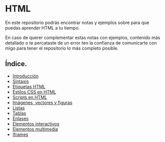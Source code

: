 # HTML
En este repositorio podrás encontrar notas y ejemplos sobre para que puedas aprender HTML a tu tiempo.

En caso de querer complementar estas notas con ejemplos, contenido más detallado o te percataste de un error ten la confianza de comunicarte con migo para tener el repositorio lo más completo posible.

## Índice.
- [Introducción](./Notas_md/01_introduccion.md)
- [Sintaxis](./Notas_md/02_sintaxis.md)
- [Etiquetas HTML](./Notas_md/03_etiquetas_html.md)
- [Estilos CSS en HTML](./Notas_md/04_estilos_css_html.md)
- [Scripts en HTML](./Notas_md/05_scripts.md)
- [Imágenes, vectores y figuras](./Notas_md/06_imagenes_vectores_figuras.md)
- [Listas](./Notas_md/07_listas.md)
- [Tablas](./Notas_md/08_tablas.md)
- [Enlases](./Notas_md/09_enlaces.md)
- [Elementos interactivos](./Notas_md/10_elementos_interactivos.md)
- [Elementos multimedia](./Notas_md/11_elementos_multimedia.md)
- [Iframes](./Notas_md/12_iframes.md)